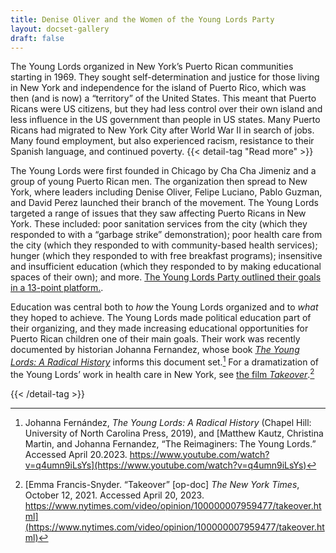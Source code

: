 ```yaml
---
title: Denise Oliver and the Women of the Young Lords Party
layout: docset-gallery
draft: false
---
```


The Young Lords organized in New York’s Puerto Rican communities starting in 1969. They sought self-determination and justice for those living in New York and independence for the island of Puerto Rico, which was then (and is now) a “territory” of the United States. This meant that Puerto Ricans were US citizens, but they had less control over their own island and less influence in the US government than people in US states. Many Puerto Ricans had migrated to New York City after World War II in search of jobs. Many found employment, but also experienced racism, resistance to their Spanish language, and continued poverty. {{< detail-tag "Read more" >}}

The Young Lords were first founded in Chicago by Cha Cha Jimeniz and a group of young Puerto Rican men. The organization then spread to New York, where leaders including Denise Oliver, Felipe Luciano, Pablo Guzman, and David Perez launched their branch of the movement. The Young Lords targeted a range of issues that they saw affecting Puerto Ricans in New York. These included: poor sanitation services from the city (which they responded to with a “garbage strike” demonstration); poor health care from the city (which they responded to with community-based health services); hunger (which they responded to with free breakfast programs); insensitive and insufficient education (which they responded to by making educational spaces of their own); and more. [The Young Lords Party outlined their goals in a 13-point platform.](https://centroca.hunter.cuny.edu/Detail/objects/25579).

Education was central both to *how* the Young Lords organized and to *what* they hoped to achieve. The Young Lords made political education part of their organizing, and they made increasing educational opportunities for Puerto Rican children one of their main goals. Their work was recently documented by historian Johanna Fernandez, whose book [*The Young Lords: A Radical History*](https://uncpress.org/book/9781469653440/the-young-lords/) informs this document set.[^1] For a dramatization of the Young Lords’ work in health care in New York, see [the film *Takeover*](https://www.nytimes.com/video/opinion/100000007959477/takeover.html).[^2]

[^1]: Johanna Fernández, *The Young Lords: A Radical History* (Chapel Hill: University of North Carolina Press, 2019), and [Matthew Kautz, Christina Martin, and Johanna Fernandez, “The Reimaginers: The Young Lords.” Accessed April 20.2023.  https://www.youtube.com/watch?v=q4umn9iLsYs](https://www.youtube.com/watch?v=q4umn9iLsYs)

[^2]: [Emma Francis-Snyder. “Takeover” \[op-doc\] *The New York Times*,  October 12, 2021. Accessed April 20, 2023. https://www.nytimes.com/video/opinion/100000007959477/takeover.html](https://www.nytimes.com/video/opinion/100000007959477/takeover.html)

{{< /detail-tag >}}
